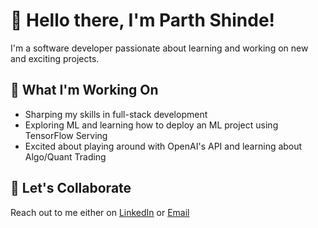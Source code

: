 # 👋 Hello there, I'm Parth Shinde!

I'm a software developer passionate about learning and working on new and exciting projects.

## 🔭 What I'm Working On

- Sharping my skills in full-stack development
- Exploring ML and learning how to deploy an ML project using TensorFlow Serving
- Excited about playing around with OpenAI's API and learning about Algo/Quant Trading

## 🤝 Let's Collaborate

Reach out to me either on [LinkedIn](https://www.linkedin.com/in/parth-shinde/) or [Email](mailto:parthanjali04@gmail.com)
